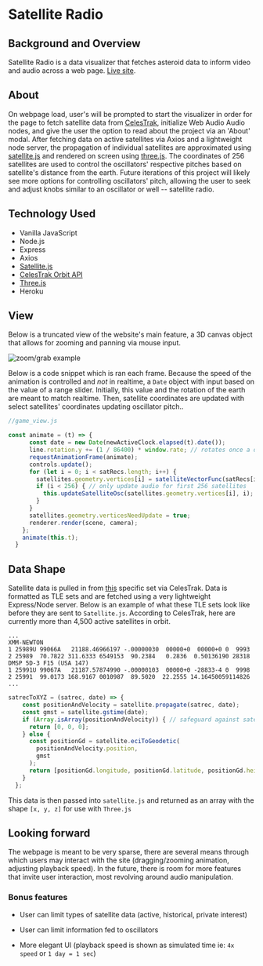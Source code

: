 # Satellite Radio

## Background and Overview

Satellite Radio is a data visualizer that fetches asteroid data to inform video and audio across a web page. [Live site](https://satellite-radio.herokuapp.com/).

## About
On webpage load, user's will be prompted to start the visualizer in order for the page to fetch satellite data from [CelesTrak](https://celestrak.com/), initialize Web Audio Audio nodes, and give the user the option to read about the project via an 'About' modal. After fetching data on active satellites via Axios and a lightweight node server, the propagation of individual satellites are approximated using [satellite.js](https://github.com/shashwatak/satellite-js) and rendered on screen using [three.js](https://threejs.org/). The coordinates of 256 satellites are used to control the oscillators' respective pitches based on satellite's distance from the earth. Future iterations of this project will likely see more options for controlling oscillators' pitch, allowing the user to seek and adjust knobs similar to an oscillator or well -- satellite radio.


## Technology Used
- Vanilla JavaScript
- Node.js
- Express
- Axios
- [Satellite.js](https://github.com/shashwatak/satellite-js)
- [CelesTrak Orbit API](https://celestrak.com/)
- [Three.js](https://threejs.org/)
- Heroku

## View

Below is a truncated view of the website's main feature, a 3D canvas object that allows for zooming and panning via mouse input. 

![zoom/grab example](design_assets/satellite-radio-zoom.gif)

Below is a code snippet which is ran each frame. Because the speed of the animation is controlled and _not_ in realtime, a `Date` object with input based on the value of a range slider. Initially, this value and the rotation of the earth are meant to match realtime. Then, satellite coordinates are updated with select satellites' coordinates updating oscillator pitch..

```javascript 
//game_view.js

const animate = (t) => {
      const date = new Date(newActiveClock.elapsed(t).date());
      line.rotation.y += (1 / 86400) * window.rate; // rotates once a day * rate of playback
      requestAnimationFrame(animate);
      controls.update();
      for (let i = 0; i < satRecs.length; i++) {
        satellites.geometry.vertices[i] = satelliteVectorFunc(satRecs[i], date);
        if (i < 256) { // only update audio for first 256 satellites
          this.updateSatelliteOsc(satellites.geometry.vertices[i], i);
        }
      }
      satellites.geometry.verticesNeedUpdate = true;
      renderer.render(scene, camera);
    };
    animate(this.t);
  }

```

## Data Shape

Satellite data is pulled in from [this](https://celestrak.com/NORAD/elements/gp.php?GROUP=ACTIVE&FORMAT=tle) specific set via CelesTrak. Data is formatted as TLE sets and are fetched using a very lightweight Express/Node server. Below is an example of what these TLE sets look like before they are sent to `Satellite.js`. According to CelesTrak, here are currently more than 4,500 active satellites in orbit. 

```text
...
XMM-NEWTON              
1 25989U 99066A   21188.46966197 -.00000030  00000+0  00000+0 0  9993
2 25989  70.7822 311.6333 6549153  90.2384   0.2836  0.50136190 28318
DMSP 5D-3 F15 (USA 147) 
1 25991U 99067A   21187.57874990 -.00000103  00000+0 -28833-4 0  9998
2 25991  99.0173 168.9167 0010987  89.5020  22.2555 14.16450059114826
...
```

```javascript 
satrecToXYZ = (satrec, date) => {
    const positionAndVelocity = satellite.propagate(satrec, date);
    const gmst = satellite.gstime(date);
    if (Array.isArray(positionAndVelocity)) { // safeguard against satellites returning undefined position
      return [0, 0, 0];
    } else {
      const positionGd = satellite.eciToGeodetic(
        positionAndVelocity.position,
        gmst
      );
      return [positionGd.longitude, positionGd.latitude, positionGd.height];
    }
  };
```
This data is then passed into `satellite.js` and returned as an array with the shape `[x, y, z]` for use with `Three.js`

## Looking forward
The webpage is meant to be very sparse, there are several means through which users may interact with the site (dragging/zooming animation, adjusting playback speed). In the future, there is room for more features that invite user interaction, most revolving around audio manipulation.

### Bonus features

- User can limit types of satellite data (active, historical, private interest)

- User can limit information fed to oscillators

- More elegant UI (playback speed is shown as simulated time ie: `4x speed` or `1 day = 1 sec`)
